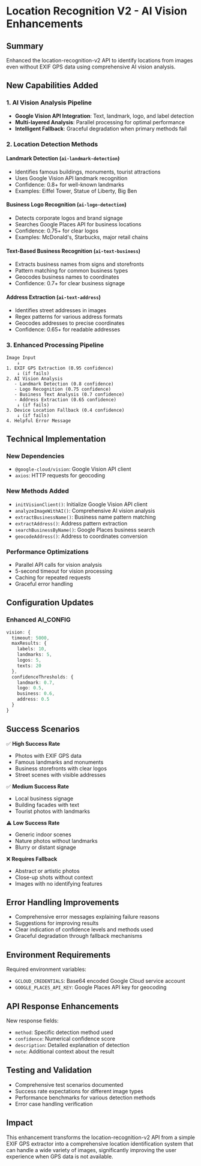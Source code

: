 # Location Recognition V2 - AI Vision Enhancements

## Summary
Enhanced the location-recognition-v2 API to identify locations from images even without EXIF GPS data using comprehensive AI vision analysis.

## New Capabilities Added

### 1. AI Vision Analysis Pipeline
- **Google Vision API Integration**: Text, landmark, logo, and label detection
- **Multi-layered Analysis**: Parallel processing for optimal performance
- **Intelligent Fallback**: Graceful degradation when primary methods fail

### 2. Location Detection Methods

#### Landmark Detection (`ai-landmark-detection`)
- Identifies famous buildings, monuments, tourist attractions
- Uses Google Vision API landmark recognition
- Confidence: 0.8+ for well-known landmarks
- Examples: Eiffel Tower, Statue of Liberty, Big Ben

#### Business Logo Recognition (`ai-logo-detection`) 
- Detects corporate logos and brand signage
- Searches Google Places API for business locations
- Confidence: 0.75+ for clear logos
- Examples: McDonald's, Starbucks, major retail chains

#### Text-Based Business Recognition (`ai-text-business`)
- Extracts business names from signs and storefronts
- Pattern matching for common business types
- Geocodes business names to coordinates
- Confidence: 0.7+ for clear business signage

#### Address Extraction (`ai-text-address`)
- Identifies street addresses in images
- Regex patterns for various address formats
- Geocodes addresses to precise coordinates
- Confidence: 0.65+ for readable addresses

### 3. Enhanced Processing Pipeline

```
Image Input
    ↓
1. EXIF GPS Extraction (0.95 confidence)
    ↓ (if fails)
2. AI Vision Analysis
   - Landmark Detection (0.8 confidence)
   - Logo Recognition (0.75 confidence) 
   - Business Text Analysis (0.7 confidence)
   - Address Extraction (0.65 confidence)
    ↓ (if fails)
3. Device Location Fallback (0.4 confidence)
    ↓ (if fails)
4. Helpful Error Message
```

## Technical Implementation

### New Dependencies
- `@google-cloud/vision`: Google Vision API client
- `axios`: HTTP requests for geocoding

### New Methods Added
- `initVisionClient()`: Initialize Google Vision API client
- `analyzeImageWithAI()`: Comprehensive AI vision analysis
- `extractBusinessName()`: Business name pattern matching
- `extractAddress()`: Address pattern extraction
- `searchBusinessByName()`: Google Places business search
- `geocodeAddress()`: Address to coordinates conversion

### Performance Optimizations
- Parallel API calls for vision analysis
- 5-second timeout for vision processing
- Caching for repeated requests
- Graceful error handling

## Configuration Updates

### Enhanced AI_CONFIG
```typescript
vision: {
  timeout: 5000,
  maxResults: {
    labels: 10,
    landmarks: 5,
    logos: 5,
    texts: 20
  },
  confidenceThresholds: {
    landmark: 0.7,
    logo: 0.5,
    business: 0.6,
    address: 0.5
  }
}
```

## Success Scenarios

✅ **High Success Rate**
- Photos with EXIF GPS data
- Famous landmarks and monuments
- Business storefronts with clear logos
- Street scenes with visible addresses

✅ **Medium Success Rate**
- Local business signage
- Building facades with text
- Tourist photos with landmarks

⚠️ **Low Success Rate**
- Generic indoor scenes
- Nature photos without landmarks
- Blurry or distant signage

❌ **Requires Fallback**
- Abstract or artistic photos
- Close-up shots without context
- Images with no identifying features

## Error Handling Improvements

- Comprehensive error messages explaining failure reasons
- Suggestions for improving results
- Clear indication of confidence levels and methods used
- Graceful degradation through fallback mechanisms

## Environment Requirements

Required environment variables:
- `GCLOUD_CREDENTIALS`: Base64 encoded Google Cloud service account
- `GOOGLE_PLACES_API_KEY`: Google Places API key for geocoding

## API Response Enhancements

New response fields:
- `method`: Specific detection method used
- `confidence`: Numerical confidence score
- `description`: Detailed explanation of detection
- `note`: Additional context about the result

## Testing and Validation

- Comprehensive test scenarios documented
- Success rate expectations for different image types
- Performance benchmarks for various detection methods
- Error case handling verification

## Impact

This enhancement transforms the location-recognition-v2 API from a simple EXIF GPS extractor into a comprehensive location identification system that can handle a wide variety of images, significantly improving the user experience when GPS data is not available.